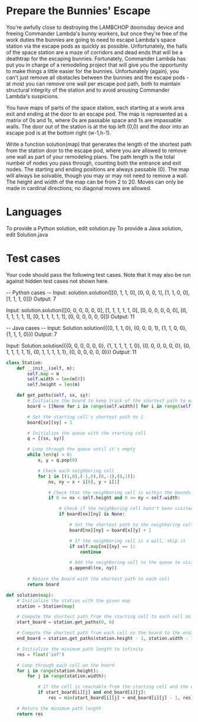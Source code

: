 Prepare the Bunnies' Escape
===========================

You're awfully close to destroying the LAMBCHOP doomsday device and freeing Commander Lambda's bunny workers, but once they're free of the work duties the bunnies are going to need to escape Lambda's space station via the escape pods as quickly as possible. Unfortunately, the halls of the space station are a maze of corridors and dead ends that will be a deathtrap for the escaping bunnies. Fortunately, Commander Lambda has put you in charge of a remodeling project that will give you the opportunity to make things a little easier for the bunnies. Unfortunately (again), you can't just remove all obstacles between the bunnies and the escape pods - at most you can remove one wall per escape pod path, both to maintain structural integrity of the station and to avoid arousing Commander Lambda's suspicions. 

You have maps of parts of the space station, each starting at a work area exit and ending at the door to an escape pod. The map is represented as a matrix of 0s and 1s, where 0s are passable space and 1s are impassable walls. The door out of the station is at the top left (0,0) and the door into an escape pod is at the bottom right (w-1,h-1). 

Write a function solution(map) that generates the length of the shortest path from the station door to the escape pod, where you are allowed to remove one wall as part of your remodeling plans. The path length is the total number of nodes you pass through, counting both the entrance and exit nodes. The starting and ending positions are always passable (0). The map will always be solvable, though you may or may not need to remove a wall. The height and width of the map can be from 2 to 20. Moves can only be made in cardinal directions; no diagonal moves are allowed.

Languages
=========

To provide a Python solution, edit solution.py
To provide a Java solution, edit Solution.java

Test cases
==========
Your code should pass the following test cases.
Note that it may also be run against hidden test cases not shown here.

-- Python cases --
Input:
solution.solution([[0, 1, 1, 0], [0, 0, 0, 1], [1, 1, 0, 0], [1, 1, 1, 0]])
Output:
    7

Input:
solution.solution([[0, 0, 0, 0, 0, 0], [1, 1, 1, 1, 1, 0], [0, 0, 0, 0, 0, 0], [0, 1, 1, 1, 1, 1], [0, 1, 1, 1, 1, 1], [0, 0, 0, 0, 0, 0]])
Output:
    11

-- Java cases --
Input:
Solution.solution({{0, 1, 1, 0}, {0, 0, 0, 1}, {1, 1, 0, 0}, {1, 1, 1, 0}})
Output:
    7

Input:
Solution.solution({{0, 0, 0, 0, 0, 0}, {1, 1, 1, 1, 1, 0}, {0, 0, 0, 0, 0, 0}, {0, 1, 1, 1, 1, 1}, {0, 1, 1, 1, 1, 1}, {0, 0, 0, 0, 0, 0}})
Output:
    11


```python
class Station:
    def __init__(self, m):
        self.map = m
        self.width = len(m[0])
        self.height = len(m)

    def get_paths(self, sx, sy):
        # Initialize the board to keep track of the shortest path to each cell
        board = [[None for i in range(self.width)] for i in range(self.height)]

        # Set the starting cell's shortest path to 1
        board[sx][sy] = 1

        # Initialize the queue with the starting cell
        q = [(sx, sy)]

        # Loop through the queue until it's empty
        while len(q) > 0:
            x, y = q.pop(0)

            # Check each neighboring cell
            for i in [(1,0),(-1,0),(0,-1),(0,1)]:
                nx, ny = x + i[0], y + i[1]

                # Check that the neighboring cell is within the bounds of the board
                if 0 <= nx < self.height and 0 <= ny < self.width:

                    # Check if the neighboring cell hasn't been visited yet
                    if board[nx][ny] is None:

                        # Set the shortest path to the neighboring cell to be one more than the current cell
                        board[nx][ny] = board[x][y] + 1

                        # If the neighboring cell is a wall, skip it
                        if self.map[nx][ny] == 1:
                            continue

                        # Add the neighboring cell to the queue to visit later
                        q.append((nx, ny))
                    
        # Return the board with the shortest path to each cell
        return board

def solution(map):
    # Initialize the station with the given map
    station = Station(map)

    # Compute the shortest path from the starting cell to each cell on the board
    start_board = station.get_paths(0, 0)

    # Compute the shortest path from each cell on the board to the ending cell
    end_board = station.get_paths(station.height - 1, station.width - 1)

    # Initialize the minimum path length to infinity
    res = float('inf')

    # Loop through each cell on the board
    for i in range(station.height):
        for j in range(station.width):

            # If the cell is reachable from the starting cell and the ending cell, update the minimum path length
            if start_board[i][j] and end_board[i][j]:
                res = min(start_board[i][j] + end_board[i][j] - 1, res)

    # Return the minimum path length
    return res
```
